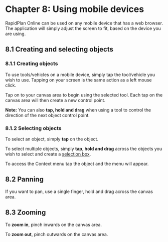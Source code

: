 # Chapter 8: Using mobile devices

RapidPlan Online can be used on any mobile device that has a web browser. The application will simply adjust the screen to fit, based on the device you are using.

## 8.1 Creating and selecting objects

### 8.1.1 Creating objects

To use tools/vehicles on a mobile device, simply tap the tool/vehicle you wish to use. Tapping on your screen is the same action as a left mouse click.

Tap on to your canvas area to begin using the selected tool. Each tap on the canvas area will then create a new control point.

**Note:** You can also **tap, hold and drag** when using a tool to control the direction of the next object control point.

### 8.1.2 Selecting objects

To select an object, simply **tap** on the object.

To select multiple objects, simply **tap, hold and drag** across the objects you wish to select and create a [selection box](https://rapidplan.net/webinstall/manual/rapidplan-online/#select-tool).

To access the Context menu tap the object and the menu will appear.

## 8.2 Panning

If you want to pan, use a single finger, hold and drag across the canvas area. 

## 8.3 Zooming

To **zoom in**, pinch inwards on the canvas area.

To **zoom out**, pinch outwards on the canvas area.

